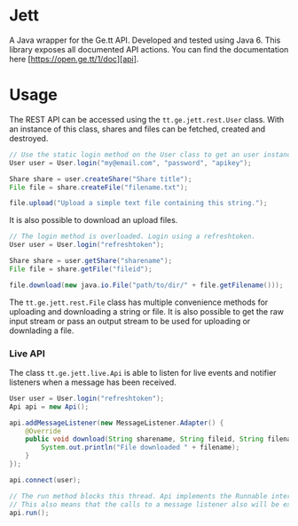 # Jett

A Java wrapper for the Ge.tt API. Developed and tested using Java 6. This library exposes all documented API actions. You can find the documentation here [https://open.ge.tt/1/doc][api].

# Usage

The REST API can be accessed using the `tt.ge.jett.rest.User` class. With an instance of this class, shares and files can be fetched, created and destroyed.

```Java
// Use the static login method on the User class to get an user instance
User user = User.login("my@email.com", "password", "apikey");

Share share = user.createShare("Share title");
File file = share.createFile("filename.txt");

file.upload("Upload a simple text file containing this string.");
```

It is also possible to download an upload files.

```Java
// The login method is overloaded. Login using a refreshtoken.
User user = User.login("refreshtoken");

Share share = user.getShare("sharename");
File file = share.getFile("fileid");

file.download(new java.io.File("path/to/dir/" + file.getFilename()));
```

The `tt.ge.jett.rest.File` class has multiple convenience methods for uploading and downloading a string or file. It is also possible to get the raw input stream or pass an output stream to be used for uploading or downlading a file.

### Live API

The class `tt.ge.jett.live.Api` is able to listen for live events and notifier listeners when a message has been received.

```Java
User user = User.login("refreshtoken");
Api api = new Api();

api.addMessageListener(new MessageListener.Adapter() {
	@Override
	public void download(String sharename, String fileid, String filename) {
		System.out.println("File downloaded " + filename);
	}
});

api.connect(user);

// The run method blocks this thread. Api implements the Runnable interface, so it can be started in a new Thread.
// This also means that the calls to a message listener also will be executed in that thread.
api.run();
```

[api]:https://open.ge.tt/1/doc "Ge.tt API documentation"
